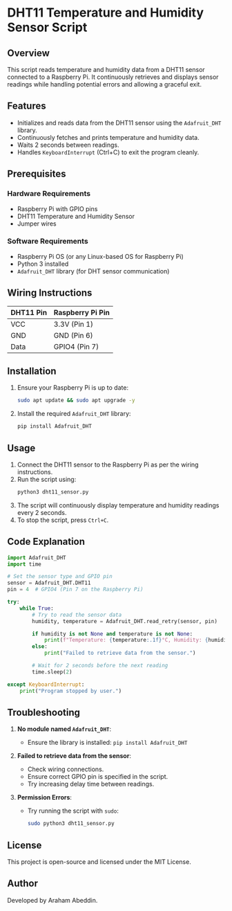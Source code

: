 # DHT11 Temperature and Humidity Sensor Script

## Overview
This script reads temperature and humidity data from a DHT11 sensor connected to a Raspberry Pi. It continuously retrieves and displays sensor readings while handling potential errors and allowing a graceful exit.

## Features
- Initializes and reads data from the DHT11 sensor using the `Adafruit_DHT` library.
- Continuously fetches and prints temperature and humidity data.
- Waits 2 seconds between readings.
- Handles `KeyboardInterrupt` (Ctrl+C) to exit the program cleanly.

## Prerequisites
### Hardware Requirements
- Raspberry Pi with GPIO pins
- DHT11 Temperature and Humidity Sensor
- Jumper wires

### Software Requirements
- Raspberry Pi OS (or any Linux-based OS for Raspberry Pi)
- Python 3 installed
- `Adafruit_DHT` library (for DHT sensor communication)

## Wiring Instructions
| DHT11 Pin | Raspberry Pi Pin |
|-----------|----------------|
| VCC       | 3.3V (Pin 1)   |
| GND       | GND (Pin 6)    |
| Data      | GPIO4 (Pin 7)  |

## Installation
1. Ensure your Raspberry Pi is up to date:
   ```sh
   sudo apt update && sudo apt upgrade -y
   ```
2. Install the required `Adafruit_DHT` library:
   ```sh
   pip install Adafruit_DHT
   ```

## Usage
1. Connect the DHT11 sensor to the Raspberry Pi as per the wiring instructions.
2. Run the script using:
   ```sh
   python3 dht11_sensor.py
   ```
3. The script will continuously display temperature and humidity readings every 2 seconds.
4. To stop the script, press `Ctrl+C`.

## Code Explanation
```python
import Adafruit_DHT
import time

# Set the sensor type and GPIO pin
sensor = Adafruit_DHT.DHT11
pin = 4  # GPIO4 (Pin 7 on the Raspberry Pi)

try:
    while True:
        # Try to read the sensor data
        humidity, temperature = Adafruit_DHT.read_retry(sensor, pin)

        if humidity is not None and temperature is not None:
            print(f"Temperature: {temperature:.1f}°C, Humidity: {humidity:.1f}%")
        else:
            print("Failed to retrieve data from the sensor.")

        # Wait for 2 seconds before the next reading
        time.sleep(2)

except KeyboardInterrupt:
    print("Program stopped by user.")
```

## Troubleshooting
1. **No module named `Adafruit_DHT`**:
   - Ensure the library is installed: `pip install Adafruit_DHT`
   
2. **Failed to retrieve data from the sensor**:
   - Check wiring connections.
   - Ensure correct GPIO pin is specified in the script.
   - Try increasing delay time between readings.
   
3. **Permission Errors**:
   - Try running the script with `sudo`:
     ```sh
     sudo python3 dht11_sensor.py
     ```

## License
This project is open-source and licensed under the MIT License.

## Author
Developed by Araham Abeddin.

